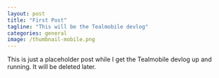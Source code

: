 ```yaml
---
layout: post
title: "First Post"
tagline: "This will be the Tealmobile devlog"
categories: general
image: /thumbnail-mobile.png
---
```


This is just a placeholder post while I get the Tealmobile devlog up and running. It will be deleted later.
